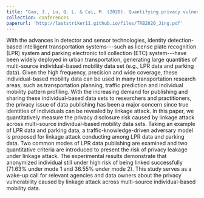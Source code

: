 ```yaml
---
title: "Gao, J., Lu, Q. L. & Cai, M. (2020). Quantifying privacy vulnerability under linkage attack across multi-source individual mobility data. In 99th Transportation Research Board (TRB) Annual Meeting."
collection: conferences
paperurl: 'http://laststriker11.github.io/files/TRB2020_Jing.pdf'
---
```

With the advances in detector and sensor technologies, identity detection-based intelligent transportation systems---such as license plate recognition (LPR) system and parking electronic toll collection (ETC) system---have been widely deployed in urban transportation, generating large quantities of multi-source individual-based mobility data set (e.g., LPR data and parking data). Given the high frequency, precision and wide coverage, these individual-based mobility data can be used in many transportation research areas, such as transportation planning, traffic prediction and individual mobility pattern profiling. With the increasing demand for publishing and sharing these individual-based data sets to researchers and practitioners, the privacy issue of data publishing has been a major concern since true identities of individuals can be revealed by linkage attack. In this paper, we quantitatively measure the privacy disclosure risk caused by linkage attack across multi-source individual-based mobility data sets. Taking an example of LPR data and parking data, a traffic-knowledge-driven adversary model is proposed for linkage attack conducting among LPR data and parking data. Two common modes of LPR data publishing are examined and two quantitative criteria are introduced to present the risk of privacy leakage under linkage attack. The experimental results demonstrate that anonymized individual still under high risk of being linked successfully (71.63% under mode 1 and 36.55% under mode 2). This study serves as a wake-up call for relevant agencies and data owners about the privacy vulnerability caused by linkage attack across multi-source individual-based mobility data.

